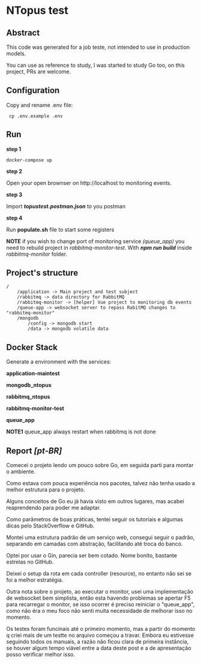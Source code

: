 # NTopus test

## Abstract

This code was generated for a job teste, not intended to use in production models.

You can  use as reference to study, I was started  to study Go too, on this project, PRs are welcome.


## Configuration

Copy and rename .env file:

     cp .env.example .env

## Run

**step 1**

    docker-compose up

**step 2**
    
Open your open brownser on http://localhost to monitoring events.

**step 3**
    
Import ***topustest.postman.json*** to you postman

**step 4**

Run **populate.sh** file to start some registers

**NOTE** if you wish to change port of monitoring service *(queue_app)* you need to rebuild project in *rabbitmq-monitor-test*. With ***npm run build*** inside *rabbitmq-monitor* folder.


## Project's structure

    /
        /application -> Main project and test subject
        /rabbitmq -> data directory for RabbitMQ
        /rabbitmq-monitor -> [helper] Vue project to monitoring db events
        /queue-app -> websocket server to repass RabitMQ changes to "rabbitmq-monitor"
        /mongodb
            /config -> mongodb start
            /data -> mongodb volatile data

## Docker Stack

Generate a environment with the services:

**application-maintest**

**mongodb_ntopus**

**rabbitmq_ntopus**

**rabbitmq-monitor-test**

**queue_app**


**NOTE1** queue_app always restart when rabbitmq is not done


## Report *[pt-BR]*

Comecei o projeto lendo um pouco sobre Go, em seguida parti para montar o ambiente.

Como estava com pouca experiência nos pacotes, talvez não tenha usado a melhor estrutura para o projeto.

Alguns conceitos de Go eu já havia visto em outros lugares, mas acabei reaprendendo para poder me adaptar.

Como parâmetros de boas práticas, tentei seguir os tutoriais e algumas dicas pelo StackOverflow e GitHub.

Montei uma estrutura padrão de um serviço web, consegui seguir o padrão, separando em camadas com abstração, facilitando até troca do banco.

Optei por usar o Gin, parecia ser bem cotado. Nome bonito, bastante estrelas no GitHub.

Deixei o setup da rota em cada controller (resource), no entanto não sei se foi a melhor estratégia.

Outra nota sobre o projeto, ao executar o monitor, usei uma implementação de websocket bem simplista, então esta havendo problemas se apertar F5 para recarregar o monitor, se isso ocorrer é preciso reiniciar o "queue_app", como não éra o meu foco não senti muita necessidade de melhorar isso no momento.

Os testes foram funcinais até o primeiro momento, mas a partir do momento q criei mais de um testte no arquivo começou a travar. Embora eu estivesse seguindo todos os manuais, a razão não ficou clara de primeira instância, se houver algum tempo viável entre a data deste post e a de apresentação posso verificar melhor isso.
